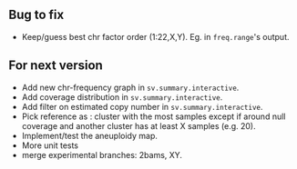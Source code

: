 ## Bug to fix

+ Keep/guess best chr factor order (1:22,X,Y). Eg. in `freq.range`'s output.

## For next version

+ Add new chr-frequency graph in `sv.summary.interactive`.
+ Add coverage distribution in `sv.summary.interactive`.
+ Add filter on estimated copy number in `sv.summary.interactive`.
+ Pick reference as : cluster with the most samples except if around null coverage and another cluster has at least X samples (e.g. 20).
+ Implement/test the aneuploidy map.
+ More unit tests
+ merge experimental branches: 2bams, XY.
